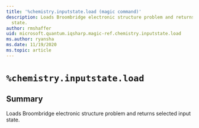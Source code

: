 ```yaml
---
title: '%chemistry.inputstate.load (magic command)'
description: Loads Broombridge electronic structure problem and returns selected input
  state.
author: rmshaffer
uid: microsoft.quantum.iqsharp.magic-ref.chemistry.inputstate.load
ms.author: ryansha
ms.date: 11/19/2020
ms.topic: article
---
```


<!--
    NB: This file has been automatically generated from Microsoft.Quantum.Chemistry.Jupyter.dll,
        please do not manually edit it.

    [DEBUG] JSON source:
        {"Name": "%chemistry.inputstate.load", "Documentation": {"Summary": "Loads Broombridge electronic structure problem and returns selected input state.", "Full": null, "Description": null, "Remarks": null, "Examples": null, "SeeAlso": null}, "AssemblyName": "Microsoft.Quantum.Chemistry.Jupyter"}
-->

# `%chemistry.inputstate.load`

## Summary

Loads Broombridge electronic structure problem and returns selected input state.
